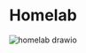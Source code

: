 # Homelab

![homelab drawio](https://github.com/user-attachments/assets/7a5098bc-b2d7-444b-ac74-15ce19a237c7)
